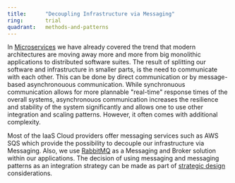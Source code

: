```yaml
---
title:      "Decoupling Infrastructure via Messaging"
ring:       trial
quadrant:   methods-and-patterns
---
```


In [Microservices](/methods-and-patterns/microservices.html) we have already covered the trend that modern architectures are moving away more and more from big monolithic applications to distributed software suites.
The result of splitting our software and infrastructure in smaller parts, is the need to communicate with each other.
This can be done by direct communication or by message-based asynchronouous communication.
While synchronuous communication allows for more plannable "real-time" response times of the overall systems, asynchronouos communication increases the resilience and stability of the system significantly and allows one to use other integration and scaling patterns. However, it often comes with additional complexity.

Most of the IaaS Cloud providers offer messaging services such as AWS SQS which provide the possibility to decouple our infrastructure via Messaging.
Also, we use [RabbitMQ](/tools/rabbitmq.html) as a Messaging and Broker solution within our applications.
The decision of using messaging and messaging patterns as an integration strategy can be made as part of [strategic design](/methods-and-patterns/strategic-domain-driven-design.html) considerations.
